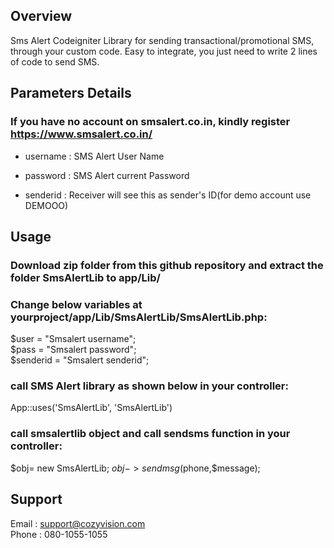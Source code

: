 ## Overview

Sms Alert Codeigniter Library for sending transactional/promotional SMS, through your custom code. Easy to integrate, you just need to write 2 lines of code to send SMS.

## Parameters Details
### If you have no account on smsalert.co.in, kindly register https://www.smsalert.co.in/

* username : SMS Alert User Name

* password : SMS Alert current Password

* senderid : Receiver will see this as sender's ID(for demo account use DEMOOO)


## Usage

### Download zip folder from this github repository and extract the folder SmsAlertLib to app/Lib/


### Change below variables at yourproject/app/Lib/SmsAlertLib/SmsAlertLib.php:

  $user = "Smsalert username";  
  $pass = "Smsalert password";  
  $senderid = "Smsalert senderid"; 
  
### call SMS Alert library as shown below in your controller:

  App::uses('SmsAlertLib', 'SmsAlertLib')
   
### call smsalertlib object and call sendsms function in your controller:

   $obj= new SmsAlertLib;
   $obj->sendmsg($phone,$message);
   
    
## Support 
  Email :  support@cozyvision.com  
  Phone :  080-1055-1055
